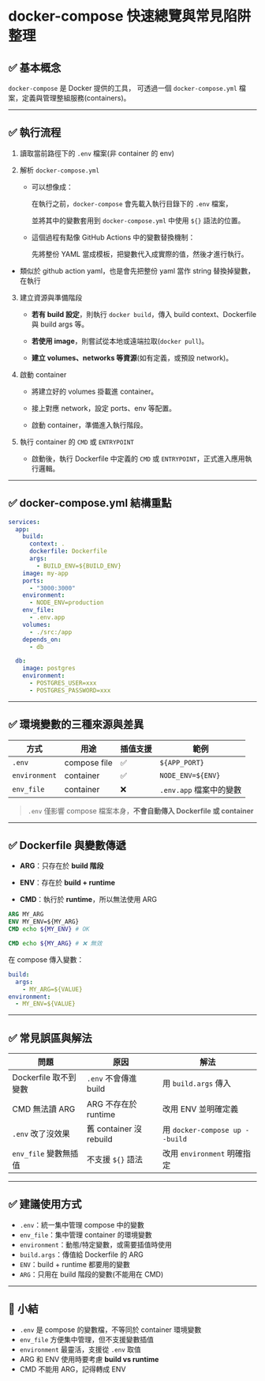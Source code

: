 # docker-compose 快速總覽與常見陷阱整理

## ✅ 基本概念

`docker-compose` 是 Docker 提供的工具，
可透過一個 `docker-compose.yml` 檔案，定義與管理整組服務(containers)。

---

## ✅ 執行流程

1. 讀取當前路徑下的 `.env` 檔案(非 container 的 env)

2. 解析 `docker-compose.yml`

   - 可以想像成：

     在執行之前，`docker-compose` 會先載入執行目錄下的 `.env` 檔案，

     並將其中的變數套用到 `docker-compose.yml` 中使用 `${}` 語法的位置。

   - 這個過程有點像 GitHub Actions 中的變數替換機制：

     先將整份 YAML 當成模板，把變數代入成實際的值，然後才進行執行。

- 類似於 github action yaml，也是會先把整份 yaml 當作 string 替換掉變數，在執行

3. 建立資源與準備階段

   - **若有 build 設定**，則執行 `docker build`，傳入 build context、Dockerfile 與 build args 等。

   - **若使用 image**，則嘗試從本地或遠端拉取(`docker pull`)。

   - **建立 volumes、networks 等資源**(如有定義，或預設 network)。

4. 啟動 container

   - 將建立好的 volumes 掛載進 container。

   - 接上對應 network，設定 ports、env 等配置。

   - 啟動 container，準備進入執行階段。

5. 執行 container 的 `CMD` 或 `ENTRYPOINT`

   - 啟動後，執行 Dockerfile 中定義的 `CMD` 或 `ENTRYPOINT`，正式進入應用執行邏輯。

---

## ✅ docker-compose.yml 結構重點

```yaml
services:
  app:
    build:
      context: .
      dockerfile: Dockerfile
      args:
        - BUILD_ENV=${BUILD_ENV}
    image: my-app
    ports:
      - "3000:3000"
    environment:
      - NODE_ENV=production
    env_file:
      - .env.app
    volumes:
      - ./src:/app
    depends_on:
      - db

  db:
    image: postgres
    environment:
      - POSTGRES_USER=xxx
      - POSTGRES_PASSWORD=xxx
```

---

## ✅ 環境變數的三種來源與差異

| 方式          | 用途         | 插值支援 | 範例                    |
| ------------- | ------------ | -------- | ----------------------- |
| `.env`        | compose file | ✅       | `${APP_PORT}`           |
| `environment` | container    | ✅       | `NODE_ENV=${ENV}`       |
| `env_file`    | container    | ❌       | `.env.app` 檔案中的變數 |

> `.env` 僅影響 compose 檔案本身，**不會自動傳入 Dockerfile 或 container**

---

## ✅ Dockerfile 與變數傳遞

- **ARG**：只存在於 **build 階段**

- **ENV**：存在於 **build + runtime**

- **CMD**：執行於 **runtime**，所以無法使用 ARG

```dockerfile
ARG MY_ARG
ENV MY_ENV=${MY_ARG}
CMD echo ${MY_ENV} # OK

CMD echo ${MY_ARG} # ❌ 無效
```

在 compose 傳入變數：

```yaml
build:
  args:
    - MY_ARG=${VALUE}
environment:
  - MY_ENV=${VALUE}
```

---

## ✅ 常見誤區與解法

| 問題                  | 原因                    | 解法                           |
| --------------------- | ----------------------- | ------------------------------ |
| Dockerfile 取不到變數 | `.env` 不會傳進 build   | 用 `build.args` 傳入           |
| CMD 無法讀 ARG        | ARG 不存在於 runtime    | 改用 ENV 並明確定義            |
| `.env` 改了沒效果     | 舊 container 沒 rebuild | 用 `docker-compose up --build` |
| `env_file` 變數無插值 | 不支援 `${}` 語法       | 改用 `environment` 明確指定    |

---

## ✅ 建議使用方式

- `.env`：統一集中管理 compose 中的變數
- `env_file`：集中管理 container 的環境變數
- `environment`：動態/特定變數，或需要插值時使用
- `build.args`：傳值給 Dockerfile 的 ARG
- `ENV`：build + runtime 都要用的變數
- `ARG`：只用在 build 階段的變數(不能用在 CMD)

---

## 🧠 小結

- `.env` 是 compose 的變數檔，不等同於 container 環境變數
- `env_file` 方便集中管理，但不支援變數插值
- `environment` 最靈活，支援從 `.env` 取值
- ARG 和 ENV 使用時要考慮 **build vs runtime**
- CMD 不能用 ARG，記得轉成 ENV
